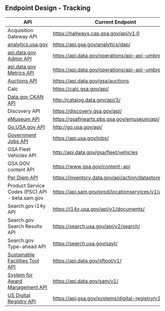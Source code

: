 
## Endpoint Design - Tracking 


| API  |  Current Endpoint |  Proposed Endpoint | 
|---|---|---|
| Acquisition Gateway API | https://hallways.cap.gsa.gov/api/v1.0 | https://api.gsa.gov/acquisition/cap/v1/ |
| [analytics.usa.gov](https://analytics.usa.gov/developer) | https://api.gsa.gov/analytics/dap/ | https://api.gsa.gov/analytics/dap/v1/ |
| [api.data.gov Admin API](http://api.data.gov/developer/) | https://api.data.gov/operations/api-api-umbrella/v1/ | https://api.data.gov/operations/api-api-umbrella/v1/ |
| [api.data.gov Metrics API](http://api.data.gov/developer/) | https://api.data.gov/operations/api-api-umbrella/v1/ | https://api.data.gov/operations/api-api-umbrella/v1/ |
| [Auctions API](http://gsa.github.io/auctions_api/) | https://api.data.gov/gsa/auctions |  https://api.gsa.gov/auctions/tbd/v1/ |
| Calc | https://calc.gsa.gov/api/ |  https://api.gsa.gov/acquisition/calc/v1/ |
| [Data.gov CKAN API](http://www.data.gov/developers/apis) | http://catalog.data.gov/api/3/ | http://api.gsa.gov/technology/datagov/v3/ ? |
| Discovery API | https://discovery.gsa.gov/api/ |  https://api.gsa.gov/acquisition/discovery/v1/ | 
| [eMuseum API](http://gsa.github.io/eMuseum-API/) | https://gsafinearts.pbs.gsa.gov/emuseum/api/ |  https://api.gsa.gov/real_estate/emuseum/v1/ |
| [Go.USA.gov API](https://go.usa.gov/api) | http://go.usa.gov/api/ |  http://api.usa.gov/technology/go-usa-gov/ ? |
| [Government Jobs API](http://search.digitalgov.gov/developer/jobs.html) |  https://api.usa.gov/jobs/ | Done |
| GSA Fleet Vehicles API | http://api.data.gov/gsa/fleet/vehicles | https://api.gsa.gov/transportation/fleet/v1/ |
| GSA.GOV content API | https://www.gsa.gov/content-api |  https://api.gsa.gov/technology/gsa-content/v2/ |
| [Per Diem API](http://gsa.gov/portal/content/162379) | https://inventory.data.gov/api/action/datastore_search | https://api.gsa.gov/travel/perdiem/v2/rates/|
| Product Service Codes (PSC) API - beta.sam.gov | https://api.sam.gov/prod/locationservices/v1/api | ------ |
| Search.gov i14y API | https://i14y.usa.gov/api/v1/documents/ | https://api.gsa.gov/technology/searchgov/v2/documents/ |
| Search.gov Search Results API | https://search.usa.gov/api/v2/search/ | https://api.gsa.gov/technology/searchgov/v3/results/ |
| Search.gov Type-ahead API | https://search.usa.gov/sayt/ | https://api.gsa.gov/technology/searchgov/v2/suggestions/ |
| [Sustainable Facilities Tool API](https://sftool.gov/developers) | https://api.data.gov/sftool/v1/ | https://api.gsa.gov/sustainability/sftool/v1/ |
| [System for Award Management API](http://gsa.github.io/sam_api/sam/) | https://api.data.gov/sam/v1/ | https://api.gsa.gov/acquisitions/sam/v1/ |
| [US Digital Registry API](https://usdigitalregistry.digitalgov.gov/) | https://api.gsa.gov/systems/digital-registry/v1/ | https://api.gsa.gov/technology/digital-registry/v1/ |

